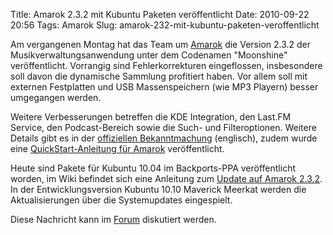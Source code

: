 Title: Amarok 2.3.2 mit Kubuntu Paketen veröffentlicht
Date: 2010-09-22 20:56
Tags: Amarok
Slug: amarok-232-mit-kubuntu-paketen-veroffentlicht

  

Am vergangenen Montag hat das Team um
[Amarok](http://amarok.kde.org "http://amarok.kde.org") die Version
2.3.2 der Musikverwaltungsanwendung unter dem Codenamen "Moonshine"
veröffentlicht. Vorrangig sind Fehlerkorrekturen eingeflossen,
insbesondere soll davon die dynamische Sammlung profitiert haben. Vor
allem soll mit externen Festplatten und USB Massenspeichern (wie MP3
Playern) besser umgegangen werden.


Weitere Verbesserungen betreffen die KDE Integration, den Last.FM
Service, den Podcast-Bereich sowie die Such- und Filteroptionen. Weitere
Details gibt es in der [offiziellen
Bekanntmachung](http://amarok.kde.org/en/releases/2.3.2 "http://amarok.kde.org/en/releases/2.3.2")
(englisch), zudem wurde eine [QuickStart-Anleitung für
Amarok](http://userbase.kde.org/Amarok/QuickStartGuide "http://userbase.kde.org/Amarok/QuickStartGuide")
veröffentlicht.


<!--break--><!--break-->

Heute sind Pakete für Kubuntu 10.04 im Backports-PPA veröffentlicht
worden, im Wiki befindet sich eine Anleitung zum [Update auf Amarok
2.3.2](http://wiki.kubuntu-de.org/Installation/Upgrade/Auf-Amarok2.3-unter-Lucid-aktualisieren "http://wiki.kubuntu-de.org/Installation/Upgrade/Auf-Amarok2.3-unter-Lucid-aktualisieren").
In der Entwicklungsversion Kubuntu 10.10 Maverick Meerkat werden die
Aktualisierungen über die Systemupdates eingespielt.


Diese Nachricht kann im
[Forum](http://forum.kubuntu-de.org/index.php?board=1.0 "http://forum.kubuntu-de.org/index.php?board=1.0")
diskutiert werden.



